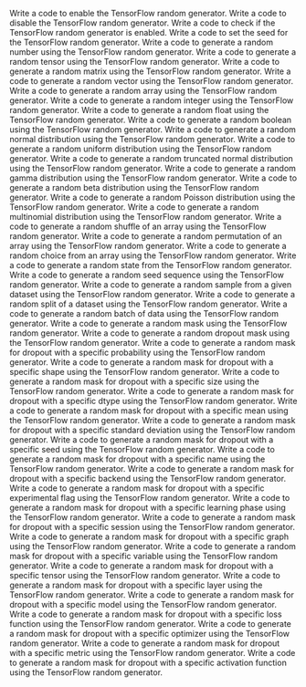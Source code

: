 Write a code to enable the TensorFlow random generator.
Write a code to disable the TensorFlow random generator.
Write a code to check if the TensorFlow random generator is enabled.
Write a code to set the seed for the TensorFlow random generator.
Write a code to generate a random number using the TensorFlow random generator.
Write a code to generate a random tensor using the TensorFlow random generator.
Write a code to generate a random matrix using the TensorFlow random generator.
Write a code to generate a random vector using the TensorFlow random generator.
Write a code to generate a random array using the TensorFlow random generator.
Write a code to generate a random integer using the TensorFlow random generator.
Write a code to generate a random float using the TensorFlow random generator.
Write a code to generate a random boolean using the TensorFlow random generator.
Write a code to generate a random normal distribution using the TensorFlow random generator.
Write a code to generate a random uniform distribution using the TensorFlow random generator.
Write a code to generate a random truncated normal distribution using the TensorFlow random generator.
Write a code to generate a random gamma distribution using the TensorFlow random generator.
Write a code to generate a random beta distribution using the TensorFlow random generator.
Write a code to generate a random Poisson distribution using the TensorFlow random generator.
Write a code to generate a random multinomial distribution using the TensorFlow random generator.
Write a code to generate a random shuffle of an array using the TensorFlow random generator.
Write a code to generate a random permutation of an array using the TensorFlow random generator.
Write a code to generate a random choice from an array using the TensorFlow random generator.
Write a code to generate a random state from the TensorFlow random generator.
Write a code to generate a random seed sequence using the TensorFlow random generator.
Write a code to generate a random sample from a given dataset using the TensorFlow random generator.
Write a code to generate a random split of a dataset using the TensorFlow random generator.
Write a code to generate a random batch of data using the TensorFlow random generator.
Write a code to generate a random mask using the TensorFlow random generator.
Write a code to generate a random dropout mask using the TensorFlow random generator.
Write a code to generate a random mask for dropout with a specific probability using the TensorFlow random generator.
Write a code to generate a random mask for dropout with a specific shape using the TensorFlow random generator.
Write a code to generate a random mask for dropout with a specific size using the TensorFlow random generator.
Write a code to generate a random mask for dropout with a specific dtype using the TensorFlow random generator.
Write a code to generate a random mask for dropout with a specific mean using the TensorFlow random generator.
Write a code to generate a random mask for dropout with a specific standard deviation using the TensorFlow random generator.
Write a code to generate a random mask for dropout with a specific seed using the TensorFlow random generator.
Write a code to generate a random mask for dropout with a specific name using the TensorFlow random generator.
Write a code to generate a random mask for dropout with a specific backend using the TensorFlow random generator.
Write a code to generate a random mask for dropout with a specific experimental flag using the TensorFlow random generator.
Write a code to generate a random mask for dropout with a specific learning phase using the TensorFlow random generator.
Write a code to generate a random mask for dropout with a specific session using the TensorFlow random generator.
Write a code to generate a random mask for dropout with a specific graph using the TensorFlow random generator.
Write a code to generate a random mask for dropout with a specific variable using the TensorFlow random generator.
Write a code to generate a random mask for dropout with a specific tensor using the TensorFlow random generator.
Write a code to generate a random mask for dropout with a specific layer using the TensorFlow random generator.
Write a code to generate a random mask for dropout with a specific model using the TensorFlow random generator.
Write a code to generate a random mask for dropout with a specific loss function using the TensorFlow random generator.
Write a code to generate a random mask for dropout with a specific optimizer using the TensorFlow random generator.
Write a code to generate a random mask for dropout with a specific metric using the TensorFlow random generator.
Write a code to generate a random mask for dropout with a specific activation function using the TensorFlow random generator.